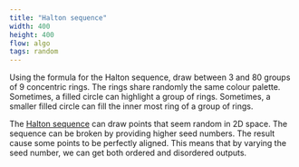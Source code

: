 ```yaml
---
title: "Halton sequence"
width: 400
height: 400
flow: algo
tags: random
---
```


Using the formula for the Halton sequence, draw between 3 and 80 groups of 9 concentric rings. The rings share randomly the same colour palette. Sometimes, a filled circle can highlight a group of rings. Sometimes, a smaller filled circle can fill the inner most ring of a group of rings.

The [Halton sequence](https://en.wikipedia.org/wiki/Halton_sequence) can draw points that seem random in 2D space. The sequence can be broken by providing higher seed numbers. The result cause some points to be perfectly aligned. This means that by varying the seed number, we can get both ordered and disordered outputs.

